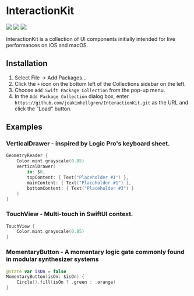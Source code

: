<h1> InteractionKit</h1>

<p>
    <img src="https://img.shields.io/badge/iOS-17.0+-blue.svg" />
    <img src="https://img.shields.io/badge/macOS-14.0+-orange.svg" />
    <img src="https://img.shields.io/badge/-SwiftUI-red.svg" />
</p>

InteractionKit is a collection of UI components initially intended for live performances on iOS and macOS.

## Installation

1. Select File -> Add Packages...
2. Click the `+` icon on the bottom left of the Collections sidebar on the left.
3. Choose `Add Swift Package Collection` from the pop-up menu.
4. In the `Add Package Collection` dialog box, enter `https://github.com/joakimhellgren/InteractionKit.git` as the URL and click the "Load" button.

## Examples

### VerticalDrawer - inspired by Logic Pro's keyboard sheet. 

```swift
GeometryReader {
    Color.mint.grayscale(0.85)
    VerticalDrawer(
        in: $0,
        topContent: { Text("Placeholder #1") },
        mainContent: { Text("Placeholder #1") },
        bottomContent: { Text("Placeholder #3") }
    )
}
```

### TouchView - Multi-touch in SwiftUI context.

```swift
TouchView {
    Color.mint.grayscale(0.85)
}
```

### MomentaryButton - A momentary logic gate commonly found in modular synthesizer systems

```swift
@State var isOn = false
MomentaryButton(isOn: $isOn) {
    Circle().fill(isOn ? .green : .orange)
}
``` 
